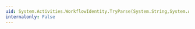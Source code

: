 ```yaml
---
uid: System.Activities.WorkflowIdentity.TryParse(System.String,System.Activities.WorkflowIdentity@)
internalonly: False
---
```

